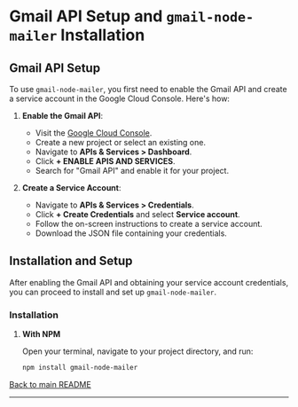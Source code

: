 
# Gmail API Setup and `gmail-node-mailer` Installation

## Gmail API Setup

To use `gmail-node-mailer`, you first need to enable the Gmail API and create a service account in the Google Cloud Console. Here's how:

1. **Enable the Gmail API**:
   - Visit the [Google Cloud Console](https://console.cloud.google.com/).
   - Create a new project or select an existing one.
   - Navigate to **APIs & Services > Dashboard**.
   - Click **+ ENABLE APIS AND SERVICES**.
   - Search for "Gmail API" and enable it for your project.

2. **Create a Service Account**:
   - Navigate to **APIs & Services > Credentials**.
   - Click **+ Create Credentials** and select **Service account**.
   - Follow the on-screen instructions to create a service account.
   - Download the JSON file containing your credentials.

## Installation and Setup

After enabling the Gmail API and obtaining your service account credentials, you can proceed to install and set up `gmail-node-mailer`.

### Installation

1. **With NPM**

   Open your terminal, navigate to your project directory, and run:

   ```bash
   npm install gmail-node-mailer
   ```

[Back to main README](README.md)

---
